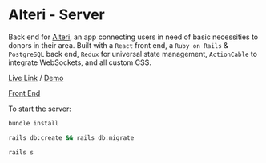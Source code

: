 # Alteri - Server

Back end for [Alteri](https://github.com/jeffreyc86/alteri-demo/), an app connecting users in need of basic necessities to donors in their area. Built with a `React` front end, a `Ruby on Rails` & `PostgreSQL` back end, `Redux` for universal state management, `ActionCable` to integrate WebSockets, and all custom CSS.

[Live Link](https://alteri-client.netlify.app/) / [Demo](https://www.loom.com/share/471914886e254936afc0976c14b0b3c2)

[Front End](https://github.com/jeffreyc86/alteri-frontend)

To start the server:

```bash
bundle install
```

```bash
rails db:create && rails db:migrate
```

```bash
rails s
```
